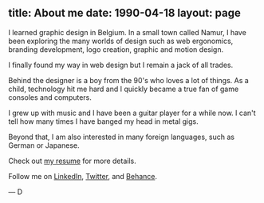 title: About me
date: 1990-04-18
layout: page
---

I learned graphic design in Belgium. In a small town called Namur, I have been
exploring the many worlds of design such as web ergonomics, branding development,
logo creation, graphic and motion design.

I finally found my way in web design but I remain a jack of all trades.

Behind the designer is a boy from the 90's who loves a lot of things. As a
child, technology hit me hard and I quickly became a true fan of game consoles
and computers.

I grew up with music and I have been a guitar player for a while now. I can't
tell how many times I have banged my head in metal gigs.

Beyond that, I am also interested in many foreign languages, such as German or
Japanese.

Check out [my resume](/docs/DenisLefevre-CreativeDesigner-CV.pdf) for more details.

Follow me on [LinkedIn](https://be.linkedin.com/in/denislefevre), [Twitter](https://twitter.com/Denisslef), and [Behance](https://www.behance.net/denislefevre).

— D
